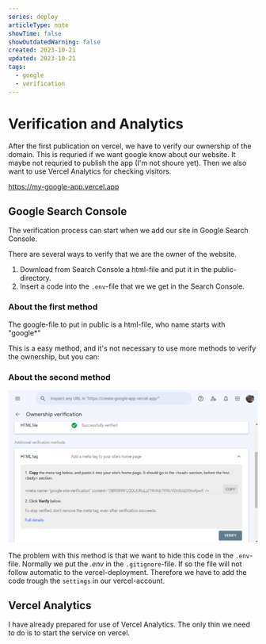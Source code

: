 ```yaml
---
series: deploy
articleType: note
showTime: false
showOutdatedWarning: false
created: 2023-10-21
updated: 2023-10-21
tags:
  - google
  - verification
---
```


# Verification and Analytics
After the first publication on vercel, we have to verify our ownership of the domain. This is requried if we want google know about our website. It maybe not requried to publish the app (I'm not shoure yet). Then we also want to use Vercel Analytics for checking visitors.

https://my-google-app.vercel.app

## Google Search Console
The verification process can start when we add our site in Google Search Console. 

There are several ways to verify that we are the owner of the website.
1. Download from Search Console a html-file and put it in the public-directory.
2. Insert a code into the `.env`-file that we we get in the Search Console.

### About the first method
The google-file to put in public is a html-file, who name starts with "google*"

This is a easy method, and it's not necessary to use more methods to verify the ownership, but you can:

### About the second method
[![Alt text](verification-picture.png)](https://digitalocean.com)

The problem with this method is that we want to hide this code in the `.env`-file. Normally we put the _.env_ in the `.gitignore`-file. If so the file will not follow automatic to the vercel-deployment. Therefore we have to add the code trough the `settings` in our vercel-account.

## Vercel Analytics
I have already prepared for use of Vercel Analytics. The only thin we need to do is to start the service on vercel.

<!-- 
Made by lovkyndig 2023.
-->
